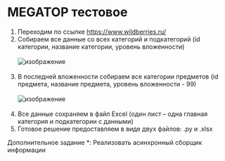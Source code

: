 # MEGATOP тестовое

1. Переходим по ссылке https://www.wildberries.ru/
2. Собираем все данные со всех категорий и подкатегорий (id категории, название категории, уровень вложенности)</br></br>
![изображение](https://github.com/jokerjam-s/MEGATOP-TEST/assets/40392418/229b62de-4e54-4684-9de6-0381a307197b)</br></br>
3. В последней вложенности собираем все категории предметов (id предмета, название предмета, уровень вложенности - 99)</br></br>
![изображение](https://github.com/jokerjam-s/MEGATOP-TEST/assets/40392418/7b01b650-82b0-4e46-8507-a16d97bf570f)</br></br>
4. Все данные сохраняем в файл Excel (один лист – одна главная категория и подкатегории с данными)
5. Готовое решение предоставляем в виде двух файлов: .py и .xlsx

Дополнительное задание *:
Реализовать асинхронный сборщик информации
